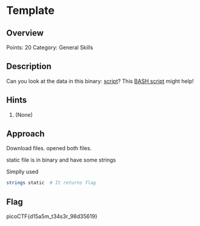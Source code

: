 # Template

## Overview

Points: 20
Category: General Skills

## Description

Can you look at the data in this binary: [script](https://mercury.picoctf.net/static/ec4dbd8898ade34e1d60d5b70c1b8c8c/static)? This [BASH script](https://mercury.picoctf.net/static/ec4dbd8898ade34e1d60d5b70c1b8c8c/ltdis.sh)  might help!

## Hints

1. (None)


## Approach

Download files. opened both files.

static file is in binary and have some strings 

Simplly used 
```bash
strings static	# It returns flag
```

## Flag

picoCTF{d15a5m_t34s3r_98d35619}